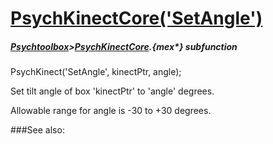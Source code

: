 # [PsychKinectCore('SetAngle')](PsychKinectCore-SetAngle) 
##### [Psychtoolbox](Psychtoolbox)>[PsychKinectCore](PsychKinectCore).{mex*} subfunction

PsychKinect('SetAngle', kinectPtr, angle);

Set tilt angle of box 'kinectPtr' to 'angle' degrees.  
  
Allowable range for angle is -30 to +30 degrees.  
  


###See also:

